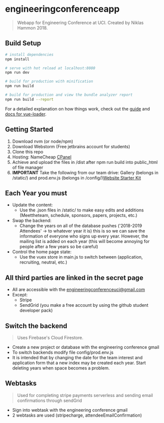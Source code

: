 # engineeringconferenceapp

> Webapp for Engineering Conference at UCI. Created by Niklas Hammon 2018.

## Build Setup

``` bash
# install dependencies
npm install

# serve with hot reload at localhost:8080
npm run dev

# build for production with minification
npm run build

# build for production and view the bundle analyzer report
npm run build --report
```

For a detailed explanation on how things work, check out the [guide](http://vuejs-templates.github.io/webpack/) and [docs for vue-loader](http://vuejs.github.io/vue-loader).

## Getting Started
1. Download nvm (or node/npm)
2. Download Webstorm (Free jetbrains account for students)
3. Clone this repo
4. Hosting: NameCheap [CPanel](https://server123.web-hosting.com:2083/cpsess7382350696/frontend/paper_lantern/index.html)
5. Achieve and upload the files in /dist after npm run build into public_html of file manager
6. **IMPORTANT** Take the following from our team drive: Gallery (belongs in /static/) and prod.env.js (belongs in /config/)[Website Starter Kit](https://drive.google.com/drive/u/0/folders/1j42-VedOFYNG3ispj78a8bmuDZED_WPd) 

## Each Year you must
+ Update the content:
  + Use the .json files in /static/ to make easy edits and additions (Meettheteam, schedule, sponsors, papers, projects, etc.)
+ Swap the backend:
  + Change the years on all of the database pushes ('2018-2019 Attendees' -> to whatever year it is) this is so we can save the information 
  of everyone who signs up every year. However, the mailing list is added on each year (this will become annoying for people after a few years so be careful)
+ Control the home page state:
  + Use the vuex store in main.js to switch between (application, recruiting, neutral, etc.)

## All third parties are linked in the secret page
+ All are accessible with the engineeringconferenceuci@gmail.com
+ Except:
  + Stripe
  + SendGrid (you make a free account by using the github student developer pack)

## Switch the backend
> Uses Firebase's Cloud Firestore. 
+ Create a new project or database with the engineering conference gmail
+ To switch backends modify file config/prod.env.js 
+ It is intended that by changing the date for the team interest and application form that a new index may be created each year. Start deleting years when space becomes a problem.

## Webtasks
> Used for completing stripe payments serverless and sending email confirmations through sendGrid
+ Sign into webtask with the engineering conference gmail
+ 2 webtasks are used (stripecharge, attendeeEmailConfirmation)
